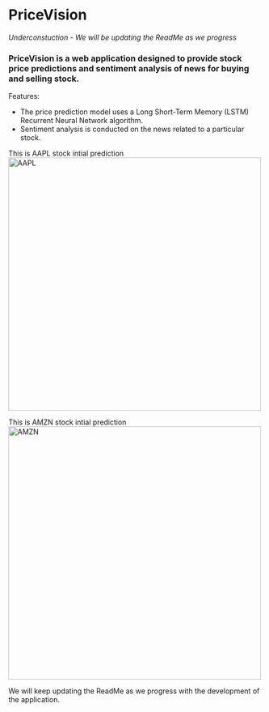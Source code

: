 # PriceVision

*Underconstuction - We will be updating the ReadMe as we progress*

### PriceVision is a web application designed to provide stock price predictions and sentiment analysis of news for buying and selling stock.

Features:
- The price prediction model uses a Long Short-Term Memory (LSTM) Recurrent Neural Network algorithm. 
- Sentiment analysis is conducted on the news related to a particular stock.

This is AAPL stock intial prediction
<img width="500" alt="AAPL" src="https://github.com/umangptl/Software-Engineering-Project-Seminar_1/blob/main/Resources/AAPL.png">

This is AMZN stock intial prediction
<img width="500" alt="AMZN" src="https://github.com/umangptl/Software-Engineering-Project-Seminar_1/blob/main/Resources/AMZN.png">


We will keep updating the ReadMe as we progress with the development of the application.


